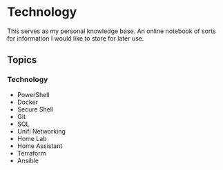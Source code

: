 # Technology

This serves as my personal knowledge base. An online notebook of sorts for information I would like to store for later use.  

## Topics

### Technology

- PowerShell
- Docker
- Secure Shell
- Git
- SQL
- Unifi Networking
- Home Lab
- Home Assistant
- Terraform
- Ansible
